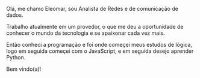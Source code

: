 Olá, me chamo Eleomar, sou Analista de Redes e de comunicação de dados.

Trabalho atualmente em um provedor, o que me deu a oportunidade de conhecer o mundo da tecnologia e se apaixonar cada vez mais.

Então conheci a programação e foi onde começei meus estudos de lógica, logo em seguida começei com o JavaScript, e em seguida desejo aprender Python.

Bem vindo(a)!
